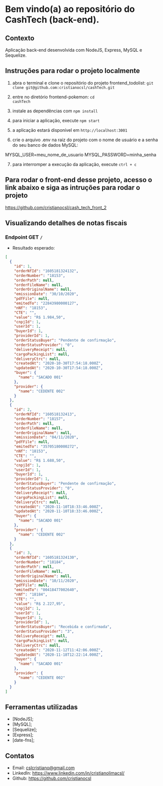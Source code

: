 
# Bem vindo(a) ao repositório do CashTech (back-end).

## Contexto

Aplicação back-end desenvolvida com NodeJS, Express, MySQL e Sequelize.

## Instruções para rodar o projeto localmente

1. abra o terminal e clone o repositório do projeto frontend_todolist:
`git clone git@github.com:cristianocsl/cashTech.git`

2. entre no diretório frontend-pokemon:
<code>cd cashTech</code>

3. instale as dependências com <code>npm install</code>

4. para iniciar a aplicação, execute <code>npm start</code>

5. a aplicação estará disponível em `http://localhost:3001`

6. crie o arquivo .env na raiz do projeto com o nome de usuário e a senha do seu banco de dados MySQL:

MYSQL_USER=meu_nome_de_usuario
MYSQL_PASSWORD=minha_senha

7. para interromper a execução da aplicação, execute `ctrl + c`

## Para rodar o front-end desse projeto, acesso o link abaixo e siga as intruções para rodar o projeto
https://github.com/cristianocsl/cash_tech_front_2

## Visualizando detalhes de notas fiscais

### Endpoint GET <code>/</code>

* Resultado esperado:

```json
[
  {
    "id": 1,
    "orderNfId": "1605181324132",
    "orderNumber": "18153",
    "orderPath": null,
    "orderFileName": null,
    "orderOriginalName": null,
    "emissionDate": "30/10/2020",
    "pdfFile": null,
    "emitedTo": "22843980000127",
    "nNf": "18153",
    "CTE": "",
    "value": "R$ 1.984,50",
    "cnpjId": 1,
    "userId": 1,
    "buyerId": 1,
    "providerId": 1,
    "orderStatusBuyer": "Pendente de confirmação",
    "orderStatusProvider": "0",
    "deliveryReceipt": null,
    "cargoPackingList": null,
    "deliveryCtrc": null,
    "createdAt": "2020-10-30T17:54:18.000Z",
    "updatedAt": "2020-10-30T17:54:18.000Z",
    "buyer": {
      "name": "SACADO 001"
    },
    "provider": {
      "name": "CEDENTE 002"
    }
  },
  {
    "id": 2,
    "orderNfId": "160518132413",
    "orderNumber": "18157",
    "orderPath": null,
    "orderFileName": null,
    "orderOriginalName": null,
    "emissionDate": "04/11/2020",
    "pdfFile": null,
    "emitedTo": "35705180000272",
    "nNf": "18153",
    "CTE": "",
    "value": "R$ 1.688,50",
    "cnpjId": 1,
    "userId": 1,
    "buyerId": 1,
    "providerId": 1,
    "orderStatusBuyer": "Pendente de confirmação",
    "orderStatusProvider": "0",
    "deliveryReceipt": null,
    "cargoPackingList": null,
    "deliveryCtrc": null,
    "createdAt": "2020-11-10T18:33:46.000Z",
    "updatedAt": "2020-11-10T18:33:46.000Z",
    "buyer": {
      "name": "SACADO 001"
    },
    "provider": {
      "name": "CEDENTE 002"
    }
  },
  {
    "id": 3,
    "orderNfId": "1605181324130",
    "orderNumber": "18184",
    "orderPath": null,
    "orderFileName": null,
    "orderOriginalName": null,
    "emissionDate": "10/11/2020",
    "pdfFile": null,
    "emitedTo": "00418477002640",
    "nNf": "18184",
    "CTE": "",
    "value": "R$ 2.227,95",
    "cnpjId": 1,
    "userId": 1,
    "buyerId": 1,
    "providerId": 1,
    "orderStatusBuyer": "Recebida e confirmada",
    "orderStatusProvider": "3",
    "deliveryReceipt": null,
    "cargoPackingList": null,
    "deliveryCtrc": null,
    "createdAt": "2020-11-12T11:42:06.000Z",
    "updatedAt": "2020-11-18T12:22:14.000Z",
    "buyer": {
      "name": "SACADO 001"
    },
    "provider": {
      "name": "CEDENTE 002"
    }
  }
]
```

## Ferramentas utilizadas

- [NodeJS];
- [MySQL];
- [Sequelize];
- [Express];
- [date-fns];


## Contatos

- Email: cslcristiano@gmail.com
- LinkedIn: https://www.linkedin.com/in/cristianolimacsl/
- Github: https://github.com/cristianocsl




